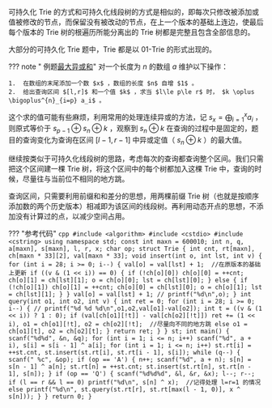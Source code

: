 可持久化 Trie 的方式和可持久化线段树的方式是相似的，即每次只修改被添加或值被修改的节点，而保留没有被改动的节点，在上一个版本的基础上连边，使最后每个版本的 Trie 树的根遍历所能分离出的 Trie 树都是完整且包含全部信息的。

大部分的可持久化 Trie 题中，Trie 都是以 01-Trie 的形式出现的。

??? note " 例题[最大异或和](https://www.luogu.org/problem/P4735)"
    对一个长度为 $n$ 的数组 $a$ 维护以下操作：

    1.  在数组的末尾添加一个数 $x$ ，数组的长度 $n$ 自增 $1$ 。
    2.  给出查询区间 $[l,r]$ 和一个值 $k$ ，求当 $l\le p\le r$ 时， $k \oplus \bigoplus^{n}_{i=p} a_i$ 。

这个求的值可能有些麻烦，利用常用的处理连续异或的方法，记 $s_x=\bigoplus_{i=1}^x a_i$ ，则原式等价于 $s_{p-1}\oplus s_n\oplus k$ ，观察到 $s_n \oplus k$ 在查询的过程中是固定的，题目的查询变化为查询在区间 $[l-1,r-1]$ 中异或定值（ $s_n\oplus k$ ）的最大值。

继续按类似于可持久化线段树的思路，考虑每次的查询都查询整个区间。我们只需把这个区间建一棵 Trie 树，将这个区间中的每个树都加入这棵 Trie 中，查询的时候，尽量往与当前位不相同的地方跳。

查询区间，只需要利用前缀和和差分的思想，用两棵前缀 Trie 树（也就是按顺序添加数的两个历史版本）相减即为该区间的线段树。再利用动态开点的思想，不添加没有计算过的点，以减少空间占用。

??? "参考代码"
    ```cpp
    #include <algorithm>
    #include <cstdio>
    #include <cstring>
    using namespace std;
    const int maxn = 600010;
    int n, q, a[maxn], s[maxn], l, r, x;
    char op;
    struct Trie {
      int cnt, rt[maxn], ch[maxn * 33][2], val[maxn * 33];
      void insert(int o, int lst, int v) {
        for (int i = 28; i >= 0; i--) {
          val[o] = val[lst] + 1;  //在原版本的基础上更新
          if ((v & (1 << i)) == 0) {
            if (!ch[o][0]) ch[o][0] = ++cnt;
            ch[o][1] = ch[lst][1];
            o = ch[o][0];
            lst = ch[lst][0];
          } else {
            if (!ch[o][1]) ch[o][1] = ++cnt;
            ch[o][0] = ch[lst][0];
            o = ch[o][1];
            lst = ch[lst][1];
          }
        }
        val[o] = val[lst] + 1;
        // printf("%d\n",o);
      }
      int query(int o1, int o2, int v) {
        int ret = 0;
        for (int i = 28; i >= 0; i--) {
          // printf("%d %d %d\n",o1,o2,val[o1]-val[o2]);
          int t = ((v & (1 << i)) ? 1 : 0);
          if (val[ch[o1][!t]] - val[ch[o2][!t]])
            ret += (1 << i), o1 = ch[o1][!t], o2 = ch[o2][!t];  //尽量向不同的地方跳
          else
            o1 = ch[o1][t], o2 = ch[o2][t];
        }
        return ret;
      }
    } st;
    int main() {
      scanf("%d%d", &n, &q);
      for (int i = 1; i <= n; i++) scanf("%d", a + i), s[i] = s[i - 1] ^ a[i];
      for (int i = 1; i <= n; i++)
        st.rt[i] = ++st.cnt, st.insert(st.rt[i], st.rt[i - 1], s[i]);
      while (q--) {
        scanf(" %c", &op);
        if (op == 'A') {
          n++;
          scanf("%d", a + n);
          s[n] = s[n - 1] ^ a[n];
          st.rt[n] = ++st.cnt;
          st.insert(st.rt[n], st.rt[n - 1], s[n]);
        }
        if (op == 'Q') {
          scanf("%d%d%d", &l, &r, &x);
          l--;
          r--;
          if (l == r && l == 0)
            printf("%d\n", s[n] ^ x);  //记得处理 l=r=1 的情况
          else
            printf("%d\n", st.query(st.rt[r], st.rt[max(l - 1, 0)], x ^ s[n]));
        }
      }
      return 0;
    }
    ```
